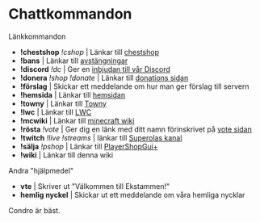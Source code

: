 # Chattkommandon

Länkkommandon

- **!chestshop** *!cshop* | Länkar till [chestshop](chestshop.md)
- **!bans** | Länkar till [avstängningar](http://bans.ekstammen.nu/)
- **!discord** *!dc* | Ger en [inbjudan till vår Discord](https://discord.gg/ntfCax3)
- **!donera** *!shop !donate* | Länkar till [donations sidan](https://ekstammen.tebex.io/)
- **!förslag** | Skickar ett meddelande om hur man ger förslag till servern
- **!hemsida** | Länkar till [hemsidan](http://ekstammen.nu)
- **!towny** | Länkar till [Towny](towny.md)
- **!lwc** | Länkar till [LWC](lwc.md)
- **!mcwiki** | Länkar till [minecraft wiki](https://minecraft.gamepedia.com/)
- **!rösta** *!vote* | Ger dig en länk med ditt namn förinskrivet på [vote sidan](https://minecraft-mp.com/server/243250/vote/)
- **!twitch** *!live !streams* | länkar till [Superolas kanal](http://www.twitch.tv/superola)
- **!sälja** *!pshop* | Länkar till [PlayerShopGui+](playershopgui.md)
- **!wiki** | Länkar till denna wiki

Andra "hjälpmedel"
- **vte** | Skriver ut "Välkommen till Ekstammen!"
- **hemlig nyckel** | Skickar ut ett meddelande om våra hemliga nycklar

Condro är bäst.
